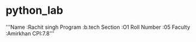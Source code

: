 # python_lab
'''Name :Rachit singh
Program :b.tech
Section :O1
Roll Number :05
Faculty :Amirkhan
CPI:7.8'''
